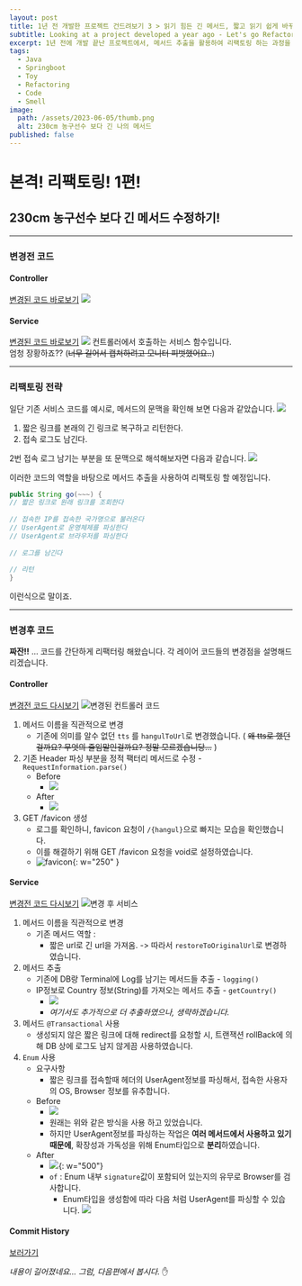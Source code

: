```yaml
---
layout: post
title: 1년 전 개발한 프로젝트 건드려보기 3 > 읽기 힘든 긴 메서드, 짧고 읽기 쉽게 바꾸기
subtitle: Looking at a project developed a year ago - Let's go Refactoring!
excerpt: 1년 전에 개발 끝난 프로젝트에서, 메서드 추출을 활용하여 리팩토링 하는 과정을 보여드리려고 합니다.
tags:
  - Java
  - Springboot
  - Toy
  - Refactoring
  - Code
  - Smell
image:
  path: /assets/2023-06-05/thumb.png
  alt: 230cm 농구선수 보다 긴 나의 메서드
published: false
---
```


# 본격! 리팩토링! 1편!
## 230cm 농구선수 보다 긴 메서드 수정하기!
*****
### 변경전 코드
#### Controller
[변경된 코드 바로보기](#controller-1)
![](/assets/2023-06-05/beforeController.png)
#### Service
[변경된 코드 바로보기](#service-1)
![](/assets/2023-06-05/beforeService.png)
컨트롤러에서 호출하는 서비스 함수입니다.  
엄청 장황하죠?? (~~너무 길어서 캡쳐하려고 모니터 피벗했어요..~~)   

*****
### 리팩토링 전략
일단 기존 서비스 코드를 예시로, 메서드의 문맥을 확인해 보면 다음과 같았습니다.
![](/assets/2023-06-05/read_origin_service_code.png)

1. 짧은 링크를 본래의 긴 링크로 복구하고 리턴한다.
2. 접속 로그도 남긴다.


2번 접속 로그 남기는 부분을 또 문맥으로 해석해보자면 다음과 같습니다.
![](/assets/2023-06-05/logging_detail_src.png)

이러한 코드의 역할을 바탕으로 메서드 추출을 사용하여 리팩토링 할 예정입니다.


```java
public String go(~~~) {  
// 짧은 링크로 원래 링크를 조회한다
  
// 접속한 IP를 접속한 국가명으로 불러온다
// UserAgent로 운영체제를 파싱한다  
// UserAgent로 브라우저를 파싱한다  
  
// 로그를 남긴다
  
// 리턴
}
```

이런식으로 말이죠.


*****
### 변경후 코드
**짜잔!!** ...  코드를 간단하게 리팩터링 해왔습니다.  각 레이어 코드들의 변경점을 설명해드리겠습니다.
#### Controller
[변경전 코드 다시보기](#controller)
![변경된 컨트롤러 코드](/assets/2023-06-05/after_Controller.png)
1. 메서드 이름을 직관적으로 변경
	- 기존에 의미를 알수 없던 `tts` 를 `hangulToUrl`로 변경했습니다.  ( ~~왜 tts로 했던걸까요? 무엇의 줄임말인걸까요? 정말 모르겠습니당...~~ )
2. 기존 Header 파싱 부분을 정적 팩터리 메서드로 수정 - `RequestInformation.parse()`
	- Before
		- ![](/assets/2023-06-05/bf1c.png)
	- After
		- ![](/assets/2023-06-05/prase.png)
1. GET /favicon 생성
	- 로그를 확인하니, favicon 요청이 `/{hangul}`으로 빠지는 모습을 확인했습니다.
	- 이를 해결하기 위해 GET /favicon 요청을 void로 설정하였습니다.
	- ![favicon](/assets/2023-06-05/favicon.png){: w="250" }

#### Service
[변경전 코드 다시보기](#service)
![변경 후 서비스](/assets/2023-06-05/afterService.png)
1. 메서드 이름을 직관적으로 변경
	- 기존 메서드 역할 :
		- 짧은 url로 긴 url을 가져옴.
		 -> 따라서 `restoreToOriginalUrl`로 변경하였습니다.
2.  메서드 추출
	- 기존에 DB랑 Terminal에 Log를 남기는 메서드들 추출 - `logging()`
	- IP정보로 Country 정보(String)를 가져오는 메서드 추출 - `getCountry()`
		- ![](/assets/2023-06-05/ip-address-utils.png)
		- *여기서도 추가적으로 더 추출하였으나, 생략하겠습니다.*
3. 메서드 `@Transactional` 사용
	- 생성되지 않은 짧은 링크에 대해 redirect를 요청할 시, 트랜잭션 rollBack에 의해 DB 상에 로그도 남지 않게끔 사용하였습니다.
4. `Enum` 사용
	- 요구사항
		- 짧은 링크를 접속할때 헤더의 UserAgent정보를 파싱해서, 접속한 사용자의 OS, Browser 정보를 유추합니다. 
	- Before
		- ![](/assets/2023-06-05/beforeParse.png)
		- 원래는 위와 같은 방식을 사용 하고 있었습니다.
		- 하지만 UserAgent정보를 파싱하는 작업은 **여러 메서드에서 사용하고 있기 때문에**, 확장성과 가독성을 위해 Enum타입으로 **분리**하였습니다.
	- After
		- ![](/assets/2023-06-05/BrowserEnum.png){: w="500"}
		- `of` : Enum 내부 `signature`값이 포함되어 있는지의 유무로 Browser를 검사합니다.
			- Enum타입을 생성함에 따라 다음 처럼 UserAgent를 파싱할 수 있습니다.
			![](/assets/2023-06-05/prasing_ua.png)

#### Commit History
[보러가기](https://github.com/PENEKhun/hangul-shortUrl/commits/one_year_later)


_내용이 길어졌네요... 그럼, 다음편에서 봅시다._ ✋

